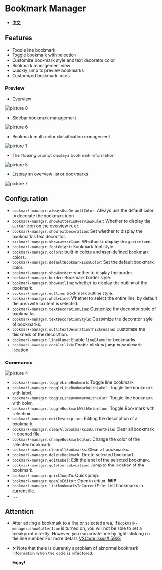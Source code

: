 # Bookmark Manager

- [中文](./README-ZN.md)

## Features

- Toggle line bookmark
- Toggle bookmark with selection
- Customize bookmark style and text decorator color
- Bookmark management view
- Quickly jump to preview bookmarks
- Customized bookmark notes

### Preview

- Overview

![picture 8](images/6217a2dedefaf433e61dda94f782a283bdf01bafdf6e50b2dc32d29838c28e69.png)

- Sidebar bookmark management

![picture 6](images/b0e8682a5dacc5c7df3d350fc89b0de76a9347f52f43c9693fa901ada57a3c6c.png)

- Bookmark multi-color classification management

![picture 1](./images/454a86e976aac9448e305cc9942b13273a70e7cc89bec928f8e4234ed75411f2.png)

- The floating prompt displays bookmark information

![picture 5](images/5880f91f811e917059eb6012407449ebbd177483a3bfe5ead87c7cac8dc4a8d8.png)

- Display an overview list of bookmarks

![picture 7](images/e15e1d0a9a1015637318d11f8db04f0c79255831cb3dcc0c65d993b689712e4c.png)

## Configuration

- `bookmark-manager.alwaysUseDefaultColor`: Always use the default color to decorate the bookmark icon.
- `bookmark-manager.showGutterInOverviewRuler`: Whether to display the `Gutter` icon on the overview ruler.
- `bookmark-manager.showTextDecoration`: Set whether to display the bookmark's text decorator.
- `bookmark-manager.showGutterIcon`: Whether to display the `gutter` icon.
- `bookmark-manager.fontWeight`: Bookmark font style.
- `bookmark-manager.colors`: built-in colors and user-defined bookmark colors.
- `bookmark-manager.defaultBookmarkIconColor`: Set the default bookmark color.
- `bookmark-manager.showBorder`: whether to display the border.
- `bookmark-manager.border`: Bookmark border style.
- `bookmark-manager.showOutline`: whether to display the outline of the bookmark.
- `bookmark-manager.outline`: bookmark outline style.
- `bookmark-manager.wholeLine`: Whether to select the entire line, by default the area with content is selected.
- `bookmark-manager.textDecorationLine`: Customize the decorator style of bookmarks.
- `bookmark-manager.textDecorationStyle`: Customize the decorator style of bookmarks.
- `bookmark-manager.outlitextDecorationThicknessne`: Customize the thickness of the decoration.
- `bookmark-manager.lineBlame`: Enable `lineBlame` for bookmarks.
- `bookmark-manager.enableClick`: Enable click to jump to bookmark location.

### Commands

![picture 4](images/049f56ef509d47834c9df728f9cd94362df7fd6e3f3d8ac98a644694c925be16.png)

- `bookmark-manager.toggleLineBookmark`: Toggle line bookmark.
- `bookmark-manager.toggleLineBookmarkWithLabel`: Toggle line bookmark with label.
- `bookmark-manager.toggleLineBookmarkWithColor`: Toggle line bookmark with color.
- `bookmark-manager.toggleBookmarkWithSelection`: Toggle Bookmark with selection.
- `bookmark-manager.editDescription`: Editing the description of a bookmark.
- `bookmark-manager.clearAllBookmarksInCurrentFile`: Clear all bookmark in opened file.
- `bookmark-manager.changeBookmarkColor`: Change the color of the selected bookmark.
- `bookmark-manager.clearAllBookmarks`: Clear all bookmarks.
- `bookmark-manager.deleteBookmark`: Delete selected bookmark.
- `bookmark-manager.editLabel`: Edit the label of the selected bookmark.
- `bookmark-manager.gotoSourceLocation`: Jump to the location of the bookmark.
- `bookmark-manager.quickJumpTo`: Quick jump.
- `bookmark-manager.openInEditor`: Open in editor. **WIP**
- `bookmark-manager.listBookmarksInCurrentFile`: List bookmarks in current file.
- ....

## Attention

- After adding a bookmark to a line or selected area, if `bookmark-manager.showGutterIcon` is turned on, you will not be able to set a breakpoint directly. However, you can create one by right-clicking on the line number. For more details [VSCode issus# 5923](https://github.com/Microsoft/vscode/issues/5923)
- ⚒️ Note that there is currently a problem of abnormal bookmark information when the code is refactored.

  **Enjoy!**
